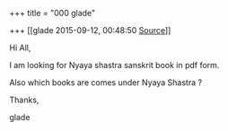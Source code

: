 +++
title = "000 glade"

+++
[[glade	2015-09-12, 00:48:50 [Source](https://groups.google.com/g/samskrita/c/eoqYfZKJbpE)]]



Hi All,

  

I am looking for Nyaya shastra sanskrit book in pdf form.

  

Also which books are comes under Nyaya Shastra ?

  

  

Thanks,

glade

